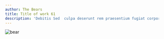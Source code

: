 ```yaml
---
author: The Bears
title: Title of work 61
description: 'Debitis Sed  culpa deserunt rem praesentium fugiat corporis ipsam facilis'
---
```


![bear](https://placebear.com/g/1200/1000)
